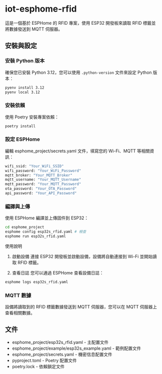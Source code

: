 # iot-esphome-rfid

這是一個基於 ESPHome 的 RFID 專案，使用 ESP32 開發板來讀取 RFID 標籤並將數據發送到 MQTT 伺服器。

## 安裝與設定

### 安裝 Python 版本

確保您已安裝 Python 3.12，您可以使用 `.python-version` 文件來設定 Python 版本：

```bash
pyenv install 3.12
pyenv local 3.12
```

### 安裝依賴

使用 Poetry 安裝專案依賴：

```bash
poetry install
```

### 設定 ESPHome

編輯 esphome_project/secrets.yaml 文件，填寫您的 Wi-Fi、MQTT 等相關資訊：

```bash
wifi_ssid: "Your_WiFi_SSID"
wifi_password: "Your_WiFi_Password"
mqtt_broker: "Your_MQTT_Broker"
mqtt_username: "Your_MQTT_Username"
mqtt_password: "Your_MQTT_Password"
ota_password: "Your_OTA_Password"
api_password: "Your_API_Password"
```

### 編譯與上傳

使用 ESPHome 編譯並上傳固件到 ESP32：

```bash
cd esphome_project
esphome config esp32s_rfid.yaml # 檢查
esphome run esp32s_rfid.yaml
```

使用說明

1. 啟動設備
連接 ESP32 開發板並啟動設備，設備將自動連接到 Wi-Fi 並開始讀取 RFID 標籤。

2. 查看日誌
您可以通過 ESPHome 查看設備日誌：

```bash
esphome logs esp32s_rfid.yaml
```

### MQTT 數據

設備將讀取到的 RFID 標籤數據發送到 MQTT 伺服器，您可以在 MQTT 伺服器上查看相關數據。

## 文件

- esphome_project/esp32s_rfid.yaml - 主配置文件
- esphome_project/example/esp32s_example.yaml - 範例配置文件
- esphome_project/secrets.yaml - 機密信息配置文件
- pyproject.toml - Poetry 配置文件
- poetry.lock - 依賴鎖定文件
